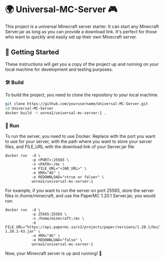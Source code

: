 # 🌍 Universal-MC-Server 🎮

This project is a universal Minecraft server starter. It can start any Minecraft Server.jar as long as you can provide a download link. It's perfect for those who want to quickly and easily set up their own Minecraft server.

## 🚀 Getting Started

These instructions will get you a copy of the project up and running on your local machine for development and testing purposes.

### 🛠️ Build

To build the project, you need to clone the repository to your local machine.

```bash
git clone https://github.com/yourusername/Universal-MC-Server.git
cd Universal-MC-Server
docker build -t unrea1/universal-mc-server:1 .
```

### 🏁 Run

To run the server, you need to use Docker. Replace <port> with the port you want to use for your server, <path> with the path where you want to store your server files, and FILE_URL with the download link of your Server.jar file

```
docker run  -d \
            -p <PORT>:25565 \
            -v <PATH>:/mc \
            -e FILE_URL="<JAR_URL>" \
            -e XMX="4G" \
            -e REDOWNLOAD="<true or false>" \
            unrea1/universal-mc-server:1
```

For example, if you want to run the server on port 25565, store the server files in /home/minecraft, and use the PaperMC 1.20.1 Server.jar, you would run:

```
docker run  -d \
            -p 25565:25565 \
            -v /home/minecraft:/mc \
            -e FILE_URL="https://api.papermc.io/v2/projects/paper/versions/1.20.1/builds/43/downloads/paper-1.20.1-43.jar" \
            -e XMX="4G" \
            -e REDOWNLOAD="false" \
            unrea1/universal-mc-server:1
```

Now, your Minecraft server is up and running! 🎉